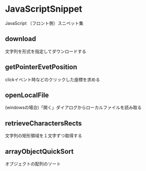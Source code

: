 # JavaScriptSnippet
JavaScript （フロント側）スニペット集

## download
文字列を形式を指定してダウンロードする

## getPointerEvetPosition
clickイベント時などのクリックした座標を求める

## openLocalFile
(windowsの場合)「開く」ダイアログからローカルファイルを読み取る

## retrieveCharactersRects
文字列の矩形領域を１文字ずつ取得する

## arrayObjectQuickSort
オブジェクトの配列のソート